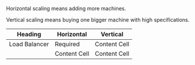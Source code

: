 Horizontal scaling means adding more machines.

Vertical scaling means buying one bigger machine with high specifications.

| Heading       | Horizontal    | Vertical |
|---------------| ------------- | ------------- |
| Load Balancer | Required | Content Cell  |
|               | Content Cell  | Content Cell  |